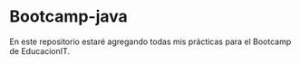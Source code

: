 # Bootcamp-java
En este repositorio estaré agregando todas mis prácticas para el Bootcamp de EducacionIT.
